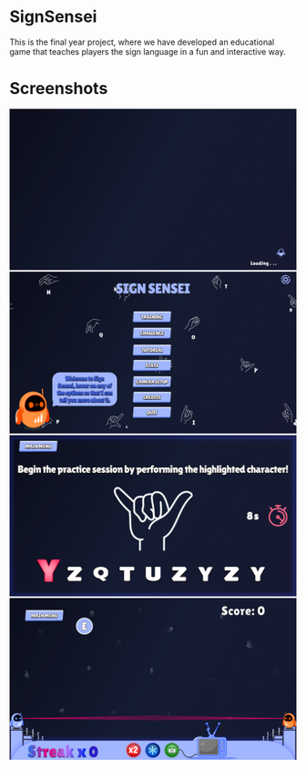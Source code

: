 # SignSensei
This is the final year project, where we have developed an educational game that teaches players the sign language in a fun and interactive way.

# Screenshots
![Download](./ScreenShots/loading.png)
![Download](./ScreenShots/mainmenu.png)
![Download](./ScreenShots/training.png)
![Download](./ScreenShots/challenge.png)
